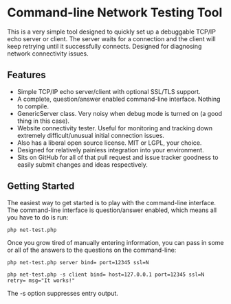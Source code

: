 Command-line Network Testing Tool
=================================

This is a very simple tool designed to quickly set up a debuggable TCP/IP echo server or client.  The server waits for a connection and the client will keep retrying until it successfully connects.  Designed for diagnosing network connectivity issues.

Features
--------

* Simple TCP/IP echo server/client with optional SSL/TLS support.
* A complete, question/answer enabled command-line interface.  Nothing to compile.
* GenericServer class.  Very noisy when debug mode is turned on (a good thing in this case).
* Website connectivity tester.  Useful for monitoring and tracking down extremely difficult/unusual initial connection issues.
* Also has a liberal open source license.  MIT or LGPL, your choice.
* Designed for relatively painless integration into your environment.
* Sits on GitHub for all of that pull request and issue tracker goodness to easily submit changes and ideas respectively.

Getting Started
---------------

The easiest way to get started is to play with the command-line interface.  The command-line interface is question/answer enabled, which means all you have to do is run:

````
php net-test.php
````

Once you grow tired of manually entering information, you can pass in some or all of the answers to the questions on the command-line:

````
php net-test.php server bind= port=12345 ssl=N

php net-test.php -s client bind= host=127.0.0.1 port=12345 ssl=N retry= msg="It works!"
````

The -s option suppresses entry output.
